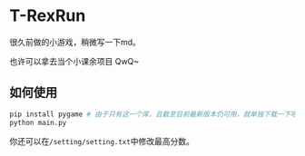 # **T-RexRun**

很久前做的小游戏，稍微写一下md。

也许可以拿去当个小课余项目 QwQ~

## **如何使用**

```bash
pip install pygame # 由于只有这一个库，且截至目前最新版本仍可用，就单独下载一下吧
python main.py
```

你还可以在`/setting/setting.txt`中修改最高分数。